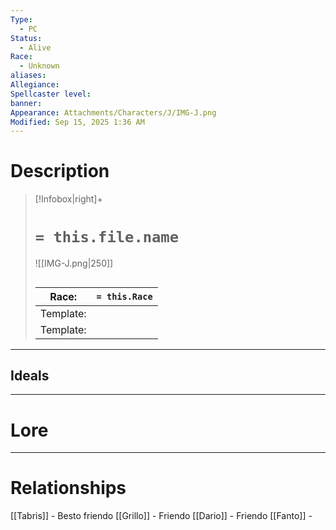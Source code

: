 ```yaml
---
Type:
  - PC
Status:
  - Alive
Race:
  - Unknown
aliases:
Allegiance:
Spellcaster level:
banner:
Appearance: Attachments/Characters/J/IMG-J.png
Modified: Sep 15, 2025 1:36 AM
---
```

# Description
> [!Infobox|right]+
> # `= this.file.name`
> ![[IMG-J.png|250]]
> ## 
> | Race: |  `= this.Race` |
> | ---- | ---- |
> | Template: |  |
> | Template: |  |

---

## Ideals
---

# Lore
---

# Relationships
[[Tabris]] - Besto friendo
[[Grillo]] - Friendo
[[Dario]] - Friendo
[[Fanto]] - 